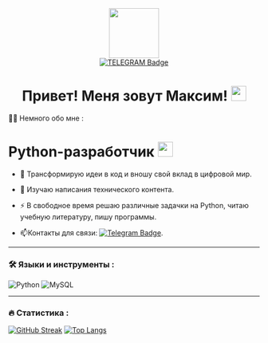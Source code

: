 <div id="header" align="center">
  <img src=https://media.giphy.com/media/LPHXhtsmZFlW6txqmH/giphy.gif width="100"/>
</div>


<div id="badges" align="center">

 <a href="https://t.me/MaximRV3">
  <img src="https://img.shields.io/badge/Telegram-blue?style=for-the-badge&logo=telegram&logoColor=white" alt="TELEGRAM Badge"/>
   </a>
</div>


<div id="badges" align="center">
<img src="https://komarev.com/ghpvc/?username=MaximRV&style=flat-square&color=blue" alt=""/>
  <h1>
  Привет! Меня зовут Максим!
  <img src="https://media.giphy.com/media/3oKIPCohynIR4gBdhm/giphy.GIF" width="30px"/>
  </h1>
</div>

:man_technologist: Немного обо мне :
<h1>
  Python-разработчик 
  <img src="https://media.giphy.com/media/WUlplcMpOCEmTGBtBW/giphy.gif" width="30"> 
</h1>


- :telescope: Трансформирую идеи в код и вношу свой вклад в цифровой мир.

- :seedling: Изучаю написания технического контента.
  
- :zap: В свободное время решаю различные задачки на Python, читаю учебную литературу, пишу программы.
  
- :mailbox:Контакты для связи: [![Telegram Badge](https://img.shields.io/badge/Максим_Рындин-blue?style=flat&logo=Telegram&logoColor=white)](https://t.me/MaximRV3).

---

### :hammer_and_wrench: Языки и инструменты :

![Python](https://img.shields.io/badge/Python-F7DF1E?style=for-the-badge&logo=python&logoColor=black)
![MySQL](https://img.shields.io/badge/mysql-%2300f.svg?style=for-the-badge&logo=mysql&logoColor=white)


---

### :fire: Статистика :


[![GitHub Streak](http://github-readme-streak-stats.herokuapp.com?user=MaximRV&theme=halloween&locale=ru)](https://git.io/streak-stats)
[![Top Langs](https://github-readme-stats.vercel.app/api/top-langs/?username=MaximRV&layout=compact&theme=vision-friendly-dark)](https://github.com/anuraghazra/github-readme-stats)




<!--
**MaximRV/MaximRV** is a ✨ _special_ ✨ repository because its `README.md` (this file) appears on your GitHub profile.

Here are some ideas to get you started:

- 🔭 I’m currently working on ...
- 🌱 I’m currently learning ...
- 👯 I’m looking to collaborate on ...
- 🤔 I’m looking for help with ...
- 💬 Ask me about ...
- 📫 How to reach me: ...
- 😄 Pronouns: ...
- ⚡ Fun fact: ...
-->
